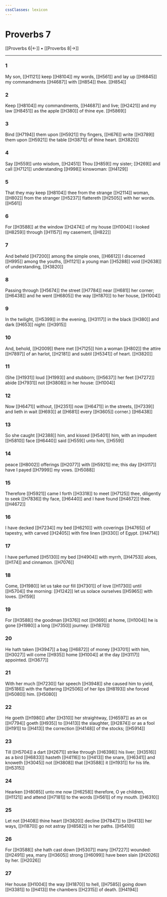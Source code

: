 ```yaml
---
cssClasses: lexicon
---
```

# Proverbs 7

[[Proverbs 6|←]] • [[Proverbs 8|→]]

---

### 1
My son, [[H1121]] keep [[H8104]] my words, [[H561]] and lay up [[H6845]] my commandments [[H4687]] with [[H854]] thee. [[H854]]

### 2
Keep [[H8104]] my commandments, [[H4687]] and live; [[H2421]] and my law [[H8451]] as the apple [[H380]] of thine eye. [[H5869]]

### 3
Bind [[H7194]] them upon [[H5921]] thy fingers, [[H676]] write [[H3789]] them upon [[H5921]] the table [[H3871]] of thine heart. [[H3820]]

### 4
Say [[H559]] unto wisdom, [[H2451]] Thou [[H859]] my sister; [[H269]] and call [[H7121]] understanding [[H998]] kinswoman: [[H4129]]

### 5
That they may keep [[H8104]] thee from the strange [[H2114]] woman, [[H802]] from the stranger [[H5237]] flattereth [[H2505]] with her words. [[H561]]

### 6
For [[H3588]] at the window [[H2474]] of my house [[H1004]] I looked [[H8259]] through [[H1157]] my casement, [[H822]]

### 7
And beheld [[H7200]] among the simple ones, [[H6612]] I discerned [[H995]] among the youths, [[H1121]] a young man [[H5288]] void [[H2638]] of understanding, [[H3820]]

### 8
Passing through [[H5674]] the street [[H7784]] near [[H681]] her corner; [[H6438]] and he went [[H6805]] the way [[H1870]] to her house, [[H1004]]

### 9
In the twilight, [[H5399]] in the evening, [[H3117]] in the black [[H380]] and dark [[H653]] night: [[H3915]]

### 10
And, behold, [[H2009]] there met [[H7125]] him a woman [[H802]] the attire [[H7897]] of an harlot, [[H2181]] and subtil [[H5341]] of heart. [[H3820]]

### 11
(She [[H1931]] loud [[H1993]] and stubborn; [[H5637]] her feet [[H7272]] abide [[H7931]] not [[H3808]] in her house: [[H1004]]

### 12
Now [[H6471]] without, [[H2351]] now [[H6471]] in the streets, [[H7339]] and lieth in wait [[H693]] at [[H681]] every [[H3605]] corner.) [[H6438]]

### 13
So she caught [[H2388]] him, and kissed [[H5401]] him, with an impudent [[H5810]] face [[H6440]] said [[H559]] unto him, [[H559]]

### 14
peace [[H8002]] offerings [[H2077]] with [[H5921]] me; this day [[H3117]] have I payed [[H7999]] my vows. [[H5088]]

### 15
Therefore [[H5921]] came I forth [[H3318]] to meet [[H7125]] thee, diligently to seek [[H7836]] thy face, [[H6440]] and I have found [[H4672]] thee. [[H4672]]

### 16
I have decked [[H7234]] my bed [[H6210]] with coverings [[H4765]] of tapestry, with carved [[H2405]] with fine linen [[H330]] of Egypt. [[H4714]]

### 17
I have perfumed [[H5130]] my bed [[H4904]] with myrrh, [[H4753]] aloes, [[H174]] and cinnamon. [[H7076]]

### 18
Come, [[H1980]] let us take our fill [[H7301]] of love [[H1730]] until [[H5704]] the morning: [[H1242]] let us solace ourselves [[H5965]] with loves. [[H159]]

### 19
For [[H3588]] the goodman [[H376]] not [[H369]] at home, [[H1004]] he is gone [[H1980]] a long [[H7350]] journey: [[H1870]]

### 20
He hath taken [[H3947]] a bag [[H6872]] of money [[H3701]] with him, [[H3027]] will come [[H935]] home [[H1004]] at the day [[H3117]] appointed. [[H3677]]

### 21
With her much [[H7230]] fair speech [[H3948]] she caused him to yield, [[H5186]] with the flattering [[H2506]] of her lips [[H8193]] she forced [[H5080]] him. [[H5080]]

### 22
He goeth [[H1980]] after [[H310]] her straightway, [[H6597]] as an ox [[H7794]] goeth [[H935]] to [[H413]] the slaughter, [[H2874]] or as a fool [[H191]] to [[H413]] the correction [[H4148]] of the stocks; [[H5914]]

### 23
Till [[H5704]] a dart [[H2671]] strike through [[H6398]] his liver; [[H3516]] as a bird [[H6833]] hasteth [[H4116]] to [[H413]] the snare, [[H6341]] and knoweth [[H3045]] not [[H3808]] that [[H3588]] it [[H1931]] for his life. [[H5315]]

### 24
Hearken [[H8085]] unto me now [[H6258]] therefore, O ye children, [[H1121]] and attend [[H7181]] to the words [[H561]] of my mouth. [[H6310]]

### 25
Let not [[H408]] thine heart [[H3820]] decline [[H7847]] to [[H413]] her ways, [[H1870]] go not astray [[H8582]] in her paths. [[H5410]]

### 26
For [[H3588]] she hath cast down [[H5307]] many [[H7227]] wounded: [[H2491]] yea, many [[H3605]] strong [[H6099]] have been slain [[H2026]] by her. [[H2026]]

### 27
Her house [[H1004]] the way [[H1870]] to hell, [[H7585]] going down [[H3381]] to [[H413]] the chambers [[H2315]] of death. [[H4194]]